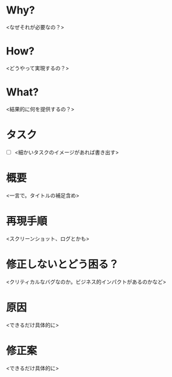 <!-- 機能要望のテンプレート -->
# Why?
  <なぜそれが必要なの？>
# How?
  <どうやって実現するの？>
# What?
  <結果的に何を提供するの？>
# タスク
- [ ] <細かいタスクのイメージがあれば書き出す>

<!-- 不具合のテンプレート -->
# 概要
  <一言で。タイトルの補足含め>
# 再現手順
  <スクリーンショット、ログとかも>
# 修正しないとどう困る？
  <クリティカルなバグなのか。ビジネス的インパクトがあるのかなど>
# 原因
  <できるだけ具体的に>
# 修正案
  <できるだけ具体的に>
